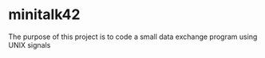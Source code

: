 # minitalk42
The purpose of this project is to code a small data exchange program
using UNIX signals
